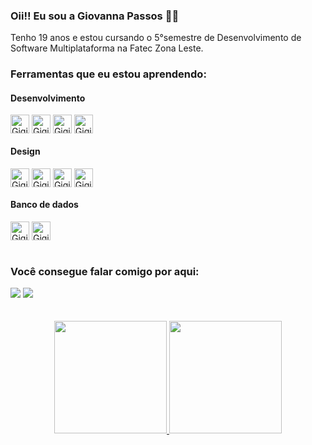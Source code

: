 ### Oii!! Eu sou a Giovanna Passos 👋😁

  Tenho 19 anos e estou cursando o 5°semestre de Desenvolvimento de Software Multiplataforma na Fatec Zona Leste. <br>
  
### Ferramentas que eu estou aprendendo:
#### Desenvolvimento
  <div style="display: inline_block">
  <img align="center" alt="Gigi-Js" height="30" src="https://img.shields.io/badge/JavaScript-F7DF1E?style=for-the-badge&logo=javascript&logoColor=black">
  <img align="center" alt="Gigi-HTML" height="30" src="https://img.shields.io/badge/HTML5-E34F26?style=for-the-badge&logo=html5&logoColor=white">
  <img align="center" alt="Gigi-CSS" height="30" src="https://img.shields.io/badge/CSS3-1572B6?style=for-the-badge&logo=css3&logoColor=white">
  <img align="center" alt="Gigi-React" height="30" src="https://img.shields.io/badge/React-20232A?style=for-the-badge&logo=react&logoColor=61DAFB">
  </div>
    
#### Design
  <div style="display: inline_block">
  <img align="center" alt="Gigi-Gimp" height="30"  src="https://img.shields.io/badge/gimp-5C5543?style=for-the-badge&logo=gimp&logoColor=white">
  <img align="center" alt="Gigi-Figma" height="30" src="https://img.shields.io/badge/Figma-F24E1E?style=for-the-badge&logo=figma&logoColor=white">
  <img align="center" alt="Gigi-Photoshop" height="30"  src="https://img.shields.io/badge/Adobe%20Photoshop-31A8FF?style=for-the-badge&logo=Adobe%20Photoshop&logoColor=black">
  <img align="center" alt="Gigi-Canva" height="30"  src="https://img.shields.io/badge/Canva-%2300C4CC.svg?&style=for-the-badge&logo=Canva&logoColor=white">
  </div> 

#### Banco de dados
  <div style="display: inline_block">
  <img align="center" alt="Gigi-MongoDB" height="30"  src="https://img.shields.io/badge/MongoDB-4EA94B?style=for-the-badge&logo=mongodb&logoColor=white">
  <img align="center" alt="Gigi-MySQL" height="30"  src="https://img.shields.io/badge/MySQL-005C84?style=for-the-badge&logo=mysql&logoColor=white">
  </div> 
  <br>

### Você consegue falar comigo por aqui:
  <div>
    <a href = "mailto:giovanna.figueirasilva@gmail.com"><img src="https://img.shields.io/badge/Gmail-D14836?style=for-the-badge&logo=gmail&logoColor=white"  target="_blank"></a>
     <a href = https://www.linkedin.com/in/giovannafigueira><img src=https://img.shields.io/badge/LinkedIn-0077B5?style=for-the-badge&logo=linkedin&logoColor=white target="_blank"></a>
  </div>
  <br>
  <br>
<div align="center">
  <a href="https://github.com/giovannapfs">
  <img height="180em" src="https://github-readme-stats.vercel.app/api?username=giovannapfs&show_icons=true&theme=bear&include_all_commits=true&count_private=true&locale=pt-br"/>
    
  <img height="180em" src="https://github-readme-stats.vercel.app/api/top-langs/?username=giovannapfs&layout=compact&langs_count=7&theme=bear&locale=pt-br"/>
  </div>
  
